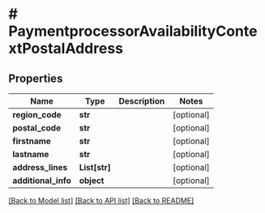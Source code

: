 # # PaymentprocessorAvailabilityContextPostalAddress


## Properties 


Name | Type | Description | Notes
------------ | ------------- | ------------- | -------------
**region_code**| **str** |   | [optional]
**postal_code**| **str** |   | [optional]
**firstname**| **str** |   | [optional]
**lastname**| **str** |   | [optional]
**address_lines**| **List[str]** |   | [optional]
**additional_info**| **object** |   | [optional]


[[Back to Model list]](../../README.md#models) [[Back to API list]](../../README.md#endpoints) [[Back to README]](../../README.md)

